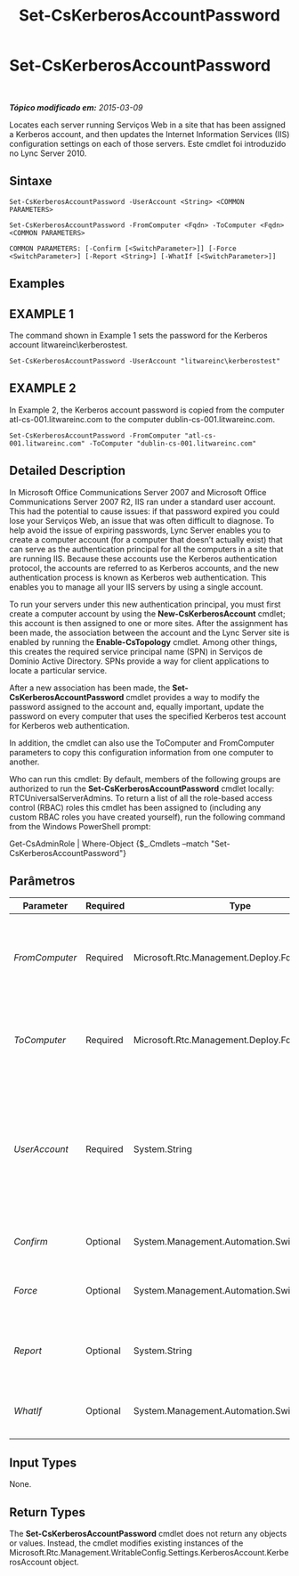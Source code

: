 ﻿---
title: Set-CsKerberosAccountPassword
TOCTitle: Set-CsKerberosAccountPassword
ms:assetid: 837292b9-3c08-4c3c-a49d-3f9492518ddd
ms:mtpsurl: https://technet.microsoft.com/pt-br/library/Gg398659(v=OCS.15)
ms:contentKeyID: 49307304
ms.date: 05/19/2016
mtps_version: v=OCS.15
ms.translationtype: HT
---

# Set-CsKerberosAccountPassword

 

_**Tópico modificado em:** 2015-03-09_

Locates each server running Serviços Web in a site that has been assigned a Kerberos account, and then updates the Internet Information Services (IIS) configuration settings on each of those servers. Este cmdlet foi introduzido no Lync Server 2010.

## Sintaxe

    Set-CsKerberosAccountPassword -UserAccount <String> <COMMON PARAMETERS>

    Set-CsKerberosAccountPassword -FromComputer <Fqdn> -ToComputer <Fqdn> <COMMON PARAMETERS>

    COMMON PARAMETERS: [-Confirm [<SwitchParameter>]] [-Force <SwitchParameter>] [-Report <String>] [-WhatIf [<SwitchParameter>]]

## Examples

## EXAMPLE 1

The command shown in Example 1 sets the password for the Kerberos account litwareinc\\kerberostest.

    Set-CsKerberosAccountPassword -UserAccount "litwareinc\kerberostest"

## EXAMPLE 2

In Example 2, the Kerberos account password is copied from the computer atl-cs-001.litwareinc.com to the computer dublin-cs-001.litwareinc.com.

    Set-CsKerberosAccountPassword -FromComputer "atl-cs-001.litwareinc.com" -ToComputer "dublin-cs-001.litwareinc.com"

## Detailed Description

In Microsoft Office Communications Server 2007 and Microsoft Office Communications Server 2007 R2, IIS ran under a standard user account. This had the potential to cause issues: if that password expired you could lose your Serviços Web, an issue that was often difficult to diagnose. To help avoid the issue of expiring passwords, Lync Server enables you to create a computer account (for a computer that doesn’t actually exist) that can serve as the authentication principal for all the computers in a site that are running IIS. Because these accounts use the Kerberos authentication protocol, the accounts are referred to as Kerberos accounts, and the new authentication process is known as Kerberos web authentication. This enables you to manage all your IIS servers by using a single account.

To run your servers under this new authentication principal, you must first create a computer account by using the **New-CsKerberosAccount** cmdlet; this account is then assigned to one or more sites. After the assignment has been made, the association between the account and the Lync Server site is enabled by running the **Enable-CsTopology** cmdlet. Among other things, this creates the required service principal name (SPN) in Serviços de Domínio Active Directory. SPNs provide a way for client applications to locate a particular service.

After a new association has been made, the **Set-CsKerberosAccountPassword** cmdlet provides a way to modify the password assigned to the account and, equally important, update the password on every computer that uses the specified Kerberos test account for Kerberos web authentication.

In addition, the cmdlet can also use the ToComputer and FromComputer parameters to copy this configuration information from one computer to another.

Who can run this cmdlet: By default, members of the following groups are authorized to run the **Set-CsKerberosAccountPassword** cmdlet locally: RTCUniversalServerAdmins. To return a list of all the role-based access control (RBAC) roles this cmdlet has been assigned to (including any custom RBAC roles you have created yourself), run the following command from the Windows PowerShell prompt:

Get-CsAdminRole | Where-Object {$\_.Cmdlets –match "Set-CsKerberosAccountPassword"}

## Parâmetros


<table>
<colgroup>
<col style="width: 25%" />
<col style="width: 25%" />
<col style="width: 25%" />
<col style="width: 25%" />
</colgroup>
<thead>
<tr class="header">
<th>Parameter</th>
<th>Required</th>
<th>Type</th>
<th>Description</th>
</tr>
</thead>
<tbody>
<tr class="odd">
<td><p><em>FromComputer</em></p></td>
<td><p>Required</p></td>
<td><p>Microsoft.Rtc.Management.Deploy.Fqdn</p></td>
<td><p>Fully qualified domain name (FQDN) of the computer containing the Kerberos account’s password that will be copied to another computer. This parameter cannot be used if you use the UserAccount parameter.</p></td>
</tr>
<tr class="even">
<td><p><em>ToComputer</em></p></td>
<td><p>Required</p></td>
<td><p>Microsoft.Rtc.Management.Deploy.Fqdn</p></td>
<td><p>FQDN of the computer where the Kerberos account password will be copied. This parameter cannot be used if you use the UserAccount parameter.</p></td>
</tr>
<tr class="odd">
<td><p><em>UserAccount</em></p></td>
<td><p>Required</p></td>
<td><p>System.String</p></td>
<td><p>Account name for the account whose password should be changed. This account name must use the format domain_name\user_name; for example: -UserAccount &quot;litwareinc\kerberostest&quot;.</p>
<p>Note that, despite the name UserAccount, the account is actually a computer account, not a user account.</p></td>
</tr>
<tr class="even">
<td><p><em>Confirm</em></p></td>
<td><p>Optional</p></td>
<td><p>System.Management.Automation.SwitchParameter</p></td>
<td><p>Solicita confirmação antes da execução do comando.</p></td>
</tr>
<tr class="odd">
<td><p><em>Force</em></p></td>
<td><p>Optional</p></td>
<td><p>System.Management.Automation.SwitchParameter</p></td>
<td><p>Suppresses the display of any non-fatal error message that might occur when running the command.</p></td>
</tr>
<tr class="even">
<td><p><em>Report</em></p></td>
<td><p>Optional</p></td>
<td><p>System.String</p></td>
<td><p>Enables you to specify a file path for the log file created when the cmdlet runs. For example: -Report &quot;C:\Logs\SetKerberosPassword.html&quot;.</p></td>
</tr>
<tr class="odd">
<td><p><em>WhatIf</em></p></td>
<td><p>Optional</p></td>
<td><p>System.Management.Automation.SwitchParameter</p></td>
<td><p>Descreve o que aconteceria se o comando fosse executado sem ser executado de fato.</p></td>
</tr>
</tbody>
</table>


## Input Types

None.

## Return Types

The **Set-CsKerberosAccountPassword** cmdlet does not return any objects or values. Instead, the cmdlet modifies existing instances of the Microsoft.Rtc.Management.WritableConfig.Settings.KerberosAccount.KerberosAccount object.

